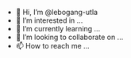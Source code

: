 - 👋 Hi, I’m @lebogang-utla
- 👀 I’m interested in ...
- 🌱 I’m currently learning ...
- 💞️ I’m looking to collaborate on ...
- 📫 How to reach me ...

<!---
lebogang-utla/lebogang-utla is a ✨ special ✨ repository because its `README.md` (this file) appears on your GitHub profile.
You can click the Preview link to take a look at your changes.
--->
